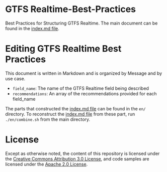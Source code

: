 # GTFS Realtime-Best-Practices

Best Practices for Structuring GTFS Realtime. The main document can be found in the [index.md file](./index.md).

# Editing GTFS Realtime Best Practices

This document is written in Markdown and is organized by Message and by use case.

* `field_name`: The name of the GTFS Realtime field being described
* `recommendations`: An array of the recommendations provided for each field_name

The parts that constructed the [index.md file](./index.md) can be found in the `en/` directory. To reconstruct the [index.md file](./index.md) from these part, run `./en/combine.sh` from the main directory.

# License

Except as otherwise noted, the content of this repository is licensed under the [Creative Commons Attribution 3.0 License](https://creativecommons.org/licenses/by/3.0/), and code samples are licensed under the [Apache 2.0 License](http://www.apache.org/licenses/LICENSE-2.0).
